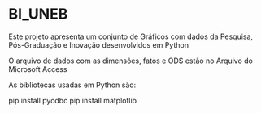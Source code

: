 # BI_UNEB


Este projeto apresenta um conjunto de Gráficos com dados da Pesquisa, Pós-Graduação e Inovação desenvolvidos em Python

O arquivo de dados com as dimensões, fatos e ODS estão no Arquivo do Microsoft Access

As bibliotecas usadas em Python são:

pip install pyodbc
pip install matplotlib

